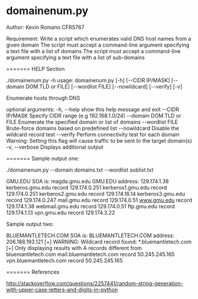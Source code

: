 domainenum.py
=======

Author: Kevin Romano
CFRS767

Requirement: Write a script which enumerates valid DNS host names from a given domain
                The script must accept a command-line argument specifying a text file with a list of domains
                The script must accept a command-line argument specifying a text file with a list of sub-domains

=======
HELP Section

./domainenum.py -h
usage: domainenum.py [-h] [--CIDR IP/MASK] [--domain DOM.TLD or FILE]
                     [--wordlist FILE] [--nowildcard] [--verify] [-v]

Enumerate hosts through DNS

optional arguments:
  -h, --help            show this help message and exit
  --CIDR IP/MASK        Specify CIDR range (e.g 192.168.1.0/24)
  --domain DOM.TLD or FILE
                        Enumerate the specified domain or list of domains
  --wordlist FILE       Brute-force domains based on predefined list
  --nowildcard          Disable the wildcard record test
  --verify              Perform connectivity test for each domain Warning:
                        Setting this flag will cause traffic to be sent to the
                        target domain(s)
  -v, --verbose         Displays additional output


=======
Sample output one:

./domainenum.py --domain domains.txt --wordlist sublist.txt

GMU.EDU SOA is: magda.gmu.edu
GMU.EDU address: 129.174.1.38
	kerberos.gmu.edu record 129.174.0.251
	kerberos1.gmu.edu record 129.174.0.251
	kerberos2.gmu.edu record 129.174.16.14
	kerberos3.gmu.edu record 129.174.0.247
	mail.gmu.edu record 129.174.0.51
	www.gmu.edu record 129.174.1.38
	webmail.gmu.edu record 129.174.0.51
	ftp.gmu.edu record 129.174.1.13
	vpn.gmu.edu record 129.174.3.22

Sample output two:

BLUEMANTLETECH.COM SOA is:
BLUEMANTLETECH.COM address: 206.188.193.121
[+] WARNING: Wildcard record found: *.bluemantletech.com
[+] Only displaying results with A records different from bluemantletech.com
	mail.bluemantletech.com record 50.245.245.165
	vpn.bluemantletech.com record 50.245.245.165

=======
References

http://stackoverflow.com/questions/2257441/random-string-generation-with-upper-case-letters-and-digits-in-python
